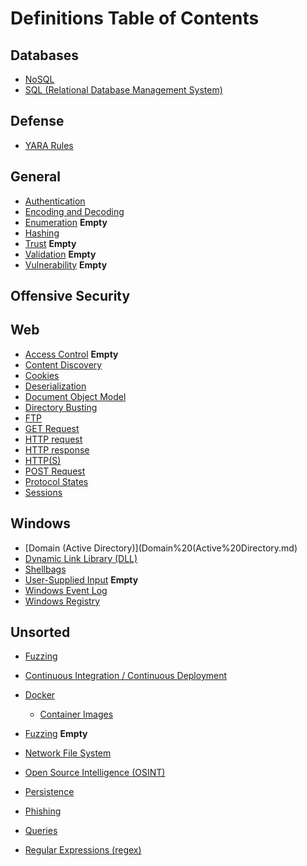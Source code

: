 # Definitions Table of Contents
## Databases
- [NoSQL](Databases/NoSQL.md)
- [SQL (Relational Database Management System)](Databases/Relational%20Database%20Management%20Systems.md)
## Defense
- [YARA Rules](Defense/YARA%20Rules.md)
## General
- [Authentication](General/Authentication.md) 
- [Encoding and Decoding](General/Encoding%20and%20Decoding.md) 
- [Enumeration](enumeration.md) **Empty**
- [Hashing](General/Hashing.md)
- [Trust](General/Trust.md)  **Empty**
- [Validation](General/Validation.md)  **Empty**
- [Vulnerability](General/Vulnerability.md) **Empty**
## Offensive Security
## Web
- [Access Control](Web/Access%20Control.md)  **Empty**
- [Content Discovery](Web/Content%20Discovery.md)
- [Cookies](Web/Cookies.md)
- [Deserialization](Web/Deserialization.md)
- [Document Object Model](Web/Document%20Object%20Model%20(DOM).md)
- [Directory Busting](Web/Directory%20Busting.md)
- [FTP](Web/FTP.md)
- [GET Request](Web/GET%20Request.md)
- [HTTP request](Web/HTTP%20Request.md)
- [HTTP response](Web/HTTP%20Response.md)
- [HTTP(S)](Web/HTTP(S).md)
- [POST Request](Web/POST%20Request.md)
- [Protocol States](Web/Protocol%20States.md)
- [Sessions](Web/Sessions.md)

## Windows
- [Domain (Active Directory)](Domain%20(Active%20Directory.md)
- [Dynamic Link Library (DLL)](Windows/Dynamic%20Link%20Library%20(DLL).md)
- [Shellbags](Windows/Shellbags.md)
- [User-Supplied Input](Web/User-Supplied%20Input.md) **Empty**
- [Windows Event Log](Windows/Windows%20Event%20Log.md)
- [Windows Registry](Windows/Windows%20Registry.md)

## Unsorted


- [Fuzzing](Fuzzing.md)
- [Continuous Integration / Continuous Deployment](Continuous%20Integration%20Continuous%20Delivery%20(CICD).md)
- [Docker](Docker.md)
	- [Container Images](Container%20Images.md)

- [Fuzzing](Fuzzing.md) **Empty**

- [Network File System](Network%20File%20System%20(NFS).md)
- [Open Source Intelligence (OSINT)](Open%20Source%20Intelligence%20(OSINT).md)
- [Persistence](Offensive%20Security/Persistence.md)
- [Phishing](Phishing.md)
- [Queries](General/Queries.md)
- [Regular Expressions (regex)](Regex.md)





